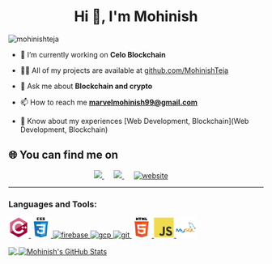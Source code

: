 <h1 align="center">Hi 👋, I'm Mohinish</h1>
<p align="left"> <img src="https://komarev.com/ghpvc/?username=mohinishteja&label=Profile%20views&color=0e75b6&style=flat" alt="mohinishteja" /> </p>


- 🔭 I’m currently working on **Celo Blockchain**

- 👨‍💻 All of my projects are available at [github.com/MohinishTeja](github.com/MohinishTeja)

- 💬 Ask me about **Blockchain and crypto**

- 📫 How to reach me **marvelmohinish99@gmail.com**

- 📄 Know about my experiences [Web Development, Blockchain](Web Development, Blockchain)


## :globe_with_meridians: You can find me on 
<p align='center'>
   <a href="https://www.linkedin.com/in/mohinish-teja-paturi-769a03172/" target="_blank">
      <img src="https://img.shields.io/badge/linkedin-%230077B5.svg?&style=for-the-badge&logo=linkedin&logoColor=white"/>
   </a>&nbsp;&nbsp;&nbsp;&nbsp;
   
   <a href="mailto:marvelmohinish99@gmail.com">
      <img src="https://img.shields.io/badge/gmail-%23D14836.svg?&style=for-the-badge&logo=gmail&logoColor=white"/>
   </a>&nbsp;&nbsp;&nbsp;&nbsp;
   
   <a href="www.mohinish.tech" style="margin-top:-20%;">
     <a href="www.mohinish.tech"><img src="https://img.shields.io/static/v1?label=&labelColor=505050&message=Portfolio&color=%230076D6&style=flat&logo=google-chrome&logoColor=%230076D6" alt="website"/></a>
   </a>&nbsp;&nbsp;&nbsp;&nbsp; 
   
</p>

<hr>
<h3 align="left">Languages and Tools:</h3>
<p align="left"> <a href="https://www.w3schools.com/cpp/" target="_blank"> <img src="https://raw.githubusercontent.com/devicons/devicon/master/icons/cplusplus/cplusplus-original.svg" alt="cplusplus" width="40" height="40"/> </a> <a href="https://www.w3schools.com/css/" target="_blank"> <img src="https://raw.githubusercontent.com/devicons/devicon/master/icons/css3/css3-original-wordmark.svg" alt="css3" width="40" height="40"/> </a> <a href="https://firebase.google.com/" target="_blank"> <img src="https://www.vectorlogo.zone/logos/firebase/firebase-icon.svg" alt="firebase" width="40" height="40"/> </a> <a href="https://cloud.google.com" target="_blank"> <img src="https://www.vectorlogo.zone/logos/google_cloud/google_cloud-icon.svg" alt="gcp" width="40" height="40"/> </a> <a href="https://git-scm.com/" target="_blank"> <img src="https://www.vectorlogo.zone/logos/git-scm/git-scm-icon.svg" alt="git" width="40" height="40"/> </a> <a href="https://www.w3.org/html/" target="_blank"> <img src="https://raw.githubusercontent.com/devicons/devicon/master/icons/html5/html5-original-wordmark.svg" alt="html5" width="40" height="40"/> </a> <a href="https://developer.mozilla.org/en-US/docs/Web/JavaScript" target="_blank"> <img src="https://raw.githubusercontent.com/devicons/devicon/master/icons/javascript/javascript-original.svg" alt="javascript" width="40" height="40"/> </a> <a href="https://www.mysql.com/" target="_blank"> <img src="https://raw.githubusercontent.com/devicons/devicon/master/icons/mysql/mysql-original-wordmark.svg" alt="mysql" width="40" height="40"/> </a> </p>


<a href="https://github.com/MohinishTeja/MohinishTeja">
  <img align="center" src="https://github-readme-stats.vercel.app/api/top-langs/?username=mohinishteja&hide=java,html,scss&title_color=00ff7f&text_color=c9cacc&icon_color=2bbc8a&bg_color=1d1f21" />
</a>

<a href="https://github.com/MohinishTeja/MohinishTeja">
  <img align="center" src="https://github-readme-stats.vercel.app/api?username=mohinishteja&show_icons=true&line_height=27&count_private=true&title_color=00ff7f&text_color=c9cacc&icon_color=2bbc8a&bg_color=1d1f21" alt="Mohinish's GitHub Stats" />
</a>
